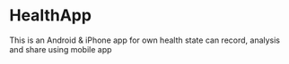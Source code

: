 # HealthApp
This is an Android &amp; iPhone app for own health state can record, analysis and share using mobile app
